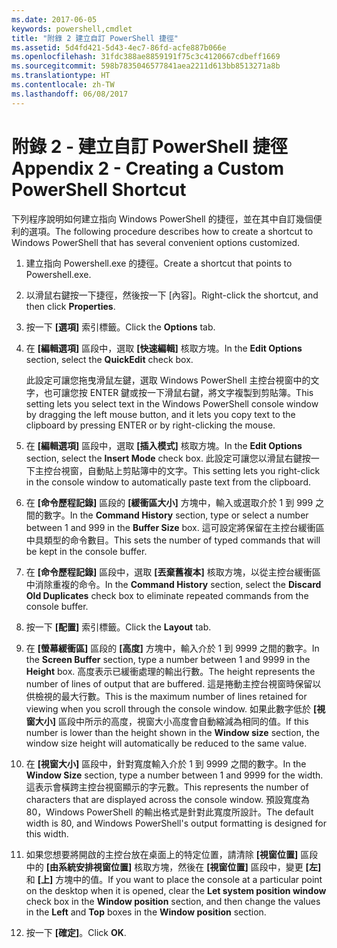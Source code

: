 ```yaml
---
ms.date: 2017-06-05
keywords: powershell,cmdlet
title: "附錄 2 建立自訂 PowerShell 捷徑"
ms.assetid: 5d4fd421-5d43-4ec7-86fd-acfe887b066e
ms.openlocfilehash: 31fdc388ae8859191f75c3c4120667cdbeff1669
ms.sourcegitcommit: 598b7835046577841aea2211d613bb8513271a8b
ms.translationtype: HT
ms.contentlocale: zh-TW
ms.lasthandoff: 06/08/2017
---
```

# <a name="appendix-2---creating-a-custom-powershell-shortcut"></a><span data-ttu-id="2191a-103">附錄 2 - 建立自訂 PowerShell 捷徑</span><span class="sxs-lookup"><span data-stu-id="2191a-103">Appendix 2 - Creating a Custom PowerShell Shortcut</span></span>
<span data-ttu-id="2191a-104">下列程序說明如何建立指向 Windows PowerShell 的捷徑，並在其中自訂幾個便利的選項。</span><span class="sxs-lookup"><span data-stu-id="2191a-104">The following procedure describes how to create a shortcut to Windows PowerShell that has several convenient options customized.</span></span>

1.  <span data-ttu-id="2191a-105">建立指向 Powershell.exe 的捷徑。</span><span class="sxs-lookup"><span data-stu-id="2191a-105">Create a shortcut that points to Powershell.exe.</span></span>

2.  <span data-ttu-id="2191a-106">以滑鼠右鍵按一下捷徑，然後按一下 [內容]。</span><span class="sxs-lookup"><span data-stu-id="2191a-106">Right-click the shortcut, and then click **Properties**.</span></span>

3.  <span data-ttu-id="2191a-107">按一下 **[選項]** 索引標籤。</span><span class="sxs-lookup"><span data-stu-id="2191a-107">Click the **Options** tab.</span></span>

4.  <span data-ttu-id="2191a-108">在 **[編輯選項]** 區段中，選取 **[快速編輯]** 核取方塊。</span><span class="sxs-lookup"><span data-stu-id="2191a-108">In the **Edit Options** section, select the **QuickEdit** check box.</span></span>

    <span data-ttu-id="2191a-109">此設定可讓您拖曳滑鼠左鍵，選取 Windows PowerShell 主控台視窗中的文字，也可讓您按 ENTER 鍵或按一下滑鼠右鍵，將文字複製到剪貼簿。</span><span class="sxs-lookup"><span data-stu-id="2191a-109">This setting lets you select text in the Windows PowerShell console window by dragging the left mouse button, and it lets you copy text to the clipboard by pressing ENTER or by right-clicking the mouse.</span></span>

5.  <span data-ttu-id="2191a-110">在 **[編輯選項]** 區段中，選取 **[插入模式]** 核取方塊。</span><span class="sxs-lookup"><span data-stu-id="2191a-110">In the **Edit Options** section, select the **Insert Mode** check box.</span></span> <span data-ttu-id="2191a-111">此設定可讓您以滑鼠右鍵按一下主控台視窗，自動貼上剪貼簿中的文字。</span><span class="sxs-lookup"><span data-stu-id="2191a-111">This setting lets you right-click in the console window to automatically paste text from the clipboard.</span></span>

6.  <span data-ttu-id="2191a-112">在 **[命令歷程記錄]** 區段的 **[緩衝區大小]** 方塊中，輸入或選取介於 1 到 999 之間的數字。</span><span class="sxs-lookup"><span data-stu-id="2191a-112">In the **Command History** section, type or select a number between 1 and 999 in the **Buffer Size** box.</span></span> <span data-ttu-id="2191a-113">這可設定將保留在主控台緩衝區中具類型的命令數目。</span><span class="sxs-lookup"><span data-stu-id="2191a-113">This sets the number of typed commands that will be kept in the console buffer.</span></span>

7.  <span data-ttu-id="2191a-114">在 **[命令歷程記錄]** 區段中，選取 **[丟棄舊複本]** 核取方塊，以從主控台緩衝區中消除重複的命令。</span><span class="sxs-lookup"><span data-stu-id="2191a-114">In the **Command History** section, select the **Discard Old Duplicates** check box to eliminate repeated commands from the console buffer.</span></span>

8.  <span data-ttu-id="2191a-115">按一下 **[配置]** 索引標籤。</span><span class="sxs-lookup"><span data-stu-id="2191a-115">Click the **Layout** tab.</span></span>

9. <span data-ttu-id="2191a-116">在 **[螢幕緩衝區]** 區段的 **[高度]** 方塊中，輸入介於 1 到 9999 之間的數字。</span><span class="sxs-lookup"><span data-stu-id="2191a-116">In the **Screen Buffer** section, type a number between 1 and 9999 in the **Height** box.</span></span> <span data-ttu-id="2191a-117">高度表示已緩衝處理的輸出行數。</span><span class="sxs-lookup"><span data-stu-id="2191a-117">The height represents the number of lines of output that are buffered.</span></span> <span data-ttu-id="2191a-118">這是捲動主控台視窗時保留以供檢視的最大行數。</span><span class="sxs-lookup"><span data-stu-id="2191a-118">This is the maximum number of lines retained for viewing when you scroll through the console window.</span></span> <span data-ttu-id="2191a-119">如果此數字低於 **[視窗大小]** 區段中所示的高度，視窗大小高度會自動縮減為相同的值。</span><span class="sxs-lookup"><span data-stu-id="2191a-119">If this number is lower than the height shown in the **Window size** section, the window size height will automatically be reduced to the same value.</span></span>

10. <span data-ttu-id="2191a-120">在 **[視窗大小]** 區段中，針對寬度輸入介於 1 到 9999 之間的數字。</span><span class="sxs-lookup"><span data-stu-id="2191a-120">In the **Window Size** section, type a number between 1 and 9999 for the width.</span></span> <span data-ttu-id="2191a-121">這表示會橫跨主控台視窗顯示的字元數。</span><span class="sxs-lookup"><span data-stu-id="2191a-121">This represents the number of characters that are displayed across the console window.</span></span> <span data-ttu-id="2191a-122">預設寬度為 80，Windows PowerShell 的輸出格式是針對此寬度所設計。</span><span class="sxs-lookup"><span data-stu-id="2191a-122">The default width is 80, and Windows PowerShell's output formatting is designed for this width.</span></span>

11. <span data-ttu-id="2191a-123">如果您想要將開啟的主控台放在桌面上的特定位置，請清除 **[視窗位置]** 區段中的 **[由系統安排視窗位置]** 核取方塊，然後在 **[視窗位置]** 區段中，變更 **[左]** 和 **[上]** 方塊中的值。</span><span class="sxs-lookup"><span data-stu-id="2191a-123">If you want to place the console at a particular point on the desktop when it is opened, clear the **Let system position window** check box in the **Window position** section, and then change the values in the **Left** and **Top** boxes in the **Window position** section.</span></span>

12. <span data-ttu-id="2191a-124">按一下 **[確定]**。</span><span class="sxs-lookup"><span data-stu-id="2191a-124">Click **OK**.</span></span>

